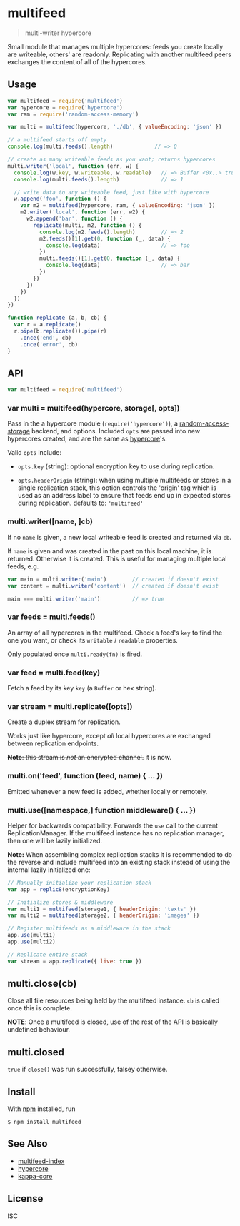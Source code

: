 # multifeed

> multi-writer hypercore

Small module that manages multiple hypercores: feeds you create locally are
writeable, others' are readonly. Replicating with another multifeed peers
exchanges the content of all of the hypercores.

## Usage

```js
var multifeed = require('multifeed')
var hypercore = require('hypercore')
var ram = require('random-access-memory')

var multi = multifeed(hypercore, './db', { valueEncoding: 'json' })

// a multifeed starts off empty
console.log(multi.feeds().length)             // => 0

// create as many writeable feeds as you want; returns hypercores
multi.writer('local', function (err, w) {
  console.log(w.key, w.writeable, w.readable)   // => Buffer <0x..> true true
  console.log(multi.feeds().length)             // => 1

  // write data to any writeable feed, just like with hypercore
  w.append('foo', function () {
    var m2 = multifeed(hypercore, ram, { valueEncoding: 'json' })
    m2.writer('local', function (err, w2) {
      w2.append('bar', function () {
        replicate(multi, m2, function () {
          console.log(m2.feeds().length)        // => 2
          m2.feeds()[1].get(0, function (_, data) {
            console.log(data)                   // => foo
          })
          multi.feeds()[1].get(0, function (_, data) {
            console.log(data)                   // => bar
          })
        })
      })
    })
  })
})

function replicate (a, b, cb) {
  var r = a.replicate()
  r.pipe(b.replicate()).pipe(r)
    .once('end', cb)
    .once('error', cb)
}
```

## API

```js
var multifeed = require('multifeed')
```

### var multi = multifeed(hypercore, storage[, opts])

Pass in the a hypercore module (`require('hypercore')`), a
[random-access-storage](https://github.com/random-access-storage/random-access-storage)
backend, and options. Included `opts` are passed into new hypercores created,
and are the same as
[hypercore](https://github.com/mafintosh/hypercore#var-feed--hypercorestorage-key-options)'s.

Valid `opts` include:
- `opts.key` (string): optional encryption key to use during replication.

- `opts.headerOrigin` (string): when using multiple multifeeds or stores in
  a single replication stack, this option controls the 'origin' tag which
  is used as an address label to ensure that feeds end up in expected
  stores during replication. defaults to: `'multifeed'`


### multi.writer([name, ]cb)

If no `name` is given, a new local writeable feed is created and returned via
`cb`.

If `name` is given and was created in the past on this local machine, it is
returned. Otherwise it is created. This is useful for managing multiple local
feeds, e.g.

```js
var main = multi.writer('main')        // created if doesn't exist
var content = multi.writer('content')  // created if doesn't exist

main === multi.writer('main')          // => true
```

### var feeds = multi.feeds()

An array of all hypercores in the multifeed. Check a feed's `key` to
find the one you want, or check its `writable` / `readable` properties.

Only populated once `multi.ready(fn)` is fired.

### var feed = multi.feed(key)

Fetch a feed by its key `key` (a `Buffer` or hex string).

### var stream = multi.replicate([opts])

Create a duplex stream for replication.

Works just like hypercore, except *all* local hypercores are exchanged between
replication endpoints.

~~**Note**: this stream is *not* an encrypted channel.~~ it is now.

### multi.on('feed', function (feed, name) { ... })

Emitted whenever a new feed is added, whether locally or remotely.

### multi.use([namespace,] function middleware() { ... })

Helper for backwards compatibility.
Forwards the `use` call to the current ReplicationManager.
If the multifeed instance has no replication manager, then one will be lazily
initialized.

**Note:** When assembling complex replication stacks it is recommended to do the
reverse and include multifeed into an existing stack instead of using the
internal lazily initialized one:
```js
// Manually initialize your replication stack
var app = replic8(encryptionKey)

// Initialize stores & middleware
var multi1 = multifeed(storage1, { headerOrigin: 'texts' })
var multi2 = multifeed(storage2, { headerOrigin: 'images' })

// Register multifeeds as a middleware in the stack
app.use(multi1)
app.use(multi2)

// Replicate entire stack
var stream = app.replicate({ live: true })
```


## multi.close(cb)

Close all file resources being held by the multifeed instance. `cb` is called once this is complete.

**NOTE**: Once a multifeed is closed, use of the rest of the API is basically undefined behaviour.

## multi.closed

`true` if `close()` was run successfully, falsey otherwise.

## Install

With [npm](https://npmjs.org/) installed, run

```
$ npm install multifeed
```

## See Also

- [multifeed-index](https://github.com/noffle/multifeed-index)
- [hypercore](https://github.com/mafintosh/hypercore)
- [kappa-core](https://github.com/noffle/kappa-core)

## License

ISC
